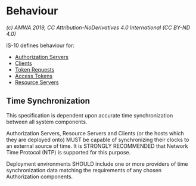 # Behaviour

_(c) AMWA 2019, CC Attribution-NoDerivatives 4.0 International (CC BY-ND 4.0)_

IS-10 defines behaviour for:

-   [Authorization Servers](Behaviour%20-%20Authorization%20Servers.md)
-   [Clients](Behaviour%20-%20Clients.md)
-   [Token Requests](Behaviour%20-%20Token%20Requests.md)
-   [Access Tokens](Behaviour%20-%20Access%20Tokens.md)
-   [Resource Servers](Behaviour%20-%20Resource%20Servers.md)


## Time Synchronization

This specification is dependent upon accurate time synchronization between all system components.

Authorization Servers, Resource Servers and Clients (or the hosts which they are deployed onto) MUST be capable of
synchronizing their clocks to an external source of time. It is STRONGLY RECOMMENDED that Network Time Protocol (NTP) is
supported for this purpose.

Deployment environments SHOULD include one or more providers of time synchronization data matching the requirements of
any chosen Authorization components.
